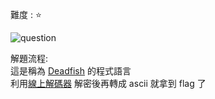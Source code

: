難度 :  :star:
  
![question](https://github.com/dreamisadream/CTF/blob/master/CTF_CONTEST/2019/codefest/What%20language%20is%20this?/pic1.png)

解題流程: <br>
      這是稱為 [Deadfish](https://esolangs.org/wiki/Deadfish) 的程式語言 <br>
      利用[線上解碼器](https://www.dcode.fr/deadfish-language) 解密後再轉成 ascii 就拿到 flag 了 <br>
